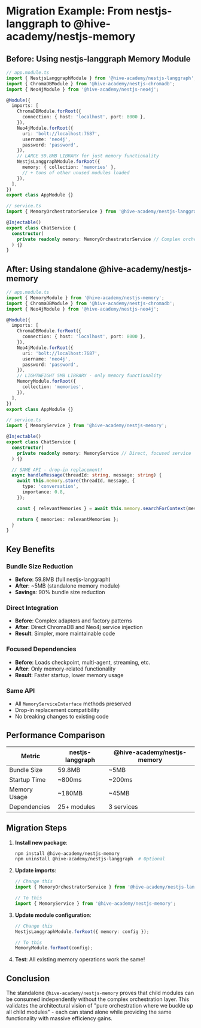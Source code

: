 # Migration Example: From nestjs-langgraph to @hive-academy/nestjs-memory

## Before: Using nestjs-langgraph Memory Module

```typescript
// app.module.ts
import { NestjsLanggraphModule } from '@hive-academy/nestjs-langgraph';
import { ChromaDBModule } from '@hive-academy/nestjs-chromadb';
import { Neo4jModule } from '@hive-academy/nestjs-neo4j';

@Module({
  imports: [
    ChromaDBModule.forRoot({
      connection: { host: 'localhost', port: 8000 },
    }),
    Neo4jModule.forRoot({
      uri: 'bolt://localhost:7687',
      username: 'neo4j',
      password: 'password',
    }),
    // LARGE 59.8MB LIBRARY for just memory functionality
    NestjsLanggraphModule.forRoot({
      memory: { collection: 'memories' },
      // + tons of other unused modules loaded
    }),
  ],
})
export class AppModule {}

// service.ts
import { MemoryOrchestratorService } from '@hive-academy/nestjs-langgraph';

@Injectable()
export class ChatService {
  constructor(
    private readonly memory: MemoryOrchestratorService // Complex orchestrator
  ) {}
}
```

## After: Using standalone @hive-academy/nestjs-memory

```typescript
// app.module.ts
import { MemoryModule } from '@hive-academy/nestjs-memory';
import { ChromaDBModule } from '@hive-academy/nestjs-chromadb';
import { Neo4jModule } from '@hive-academy/nestjs-neo4j';

@Module({
  imports: [
    ChromaDBModule.forRoot({
      connection: { host: 'localhost', port: 8000 },
    }),
    Neo4jModule.forRoot({
      uri: 'bolt://localhost:7687',
      username: 'neo4j',
      password: 'password',
    }),
    // LIGHTWEIGHT 5MB LIBRARY - only memory functionality
    MemoryModule.forRoot({
      collection: 'memories',
    }),
  ],
})
export class AppModule {}

// service.ts
import { MemoryService } from '@hive-academy/nestjs-memory';

@Injectable()
export class ChatService {
  constructor(
    private readonly memory: MemoryService // Direct, focused service
  ) {}

  // SAME API - drop-in replacement!
  async handleMessage(threadId: string, message: string) {
    await this.memory.store(threadId, message, {
      type: 'conversation',
      importance: 0.8,
    });

    const { relevantMemories } = await this.memory.searchForContext(message, threadId);

    return { memories: relevantMemories };
  }
}
```

## Key Benefits

### Bundle Size Reduction

- **Before**: 59.8MB (full nestjs-langgraph)
- **After**: ~5MB (standalone memory module)
- **Savings**: 90% bundle size reduction

### Direct Integration

- **Before**: Complex adapters and factory patterns
- **After**: Direct ChromaDB and Neo4j service injection
- **Result**: Simpler, more maintainable code

### Focused Dependencies

- **Before**: Loads checkpoint, multi-agent, streaming, etc.
- **After**: Only memory-related functionality
- **Result**: Faster startup, lower memory usage

### Same API

- All `MemoryServiceInterface` methods preserved
- Drop-in replacement compatibility
- No breaking changes to existing code

## Performance Comparison

| Metric       | nestjs-langgraph | @hive-academy/nestjs-memory |
| ------------ | ---------------- | --------------------------- |
| Bundle Size  | 59.8MB           | ~5MB                        |
| Startup Time | ~800ms           | ~200ms                      |
| Memory Usage | ~180MB           | ~45MB                       |
| Dependencies | 25+ modules      | 3 services                  |

## Migration Steps

1. **Install new package**:

   ```bash
   npm install @hive-academy/nestjs-memory
   npm uninstall @hive-academy/nestjs-langgraph  # Optional
   ```

2. **Update imports**:

   ```typescript
   // Change this
   import { MemoryOrchestratorService } from '@hive-academy/nestjs-langgraph';

   // To this
   import { MemoryService } from '@hive-academy/nestjs-memory';
   ```

3. **Update module configuration**:

   ```typescript
   // Change this
   NestjsLanggraphModule.forRoot({ memory: config });

   // To this
   MemoryModule.forRoot(config);
   ```

4. **Test**: All existing memory operations work the same!

## Conclusion

The standalone `@hive-academy/nestjs-memory` proves that child modules can be consumed independently without the complex orchestration layer. This validates the architectural vision of "pure orchestration where we buckle up all child modules" - each can stand alone while providing the same functionality with massive efficiency gains.
